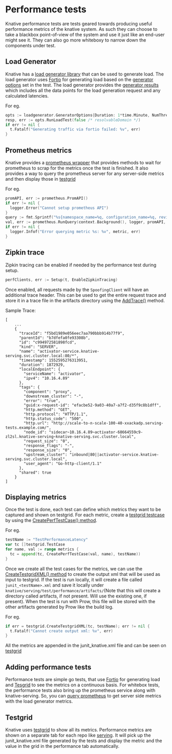 # Performance tests

Knative performance tests are tests geared towards producing useful performance
metrics of the knative system. As such they can choose to take a blackbox
point-of-view of the system and use it just like an end-user might see it. They
can also go more whiteboxy to narrow down the components under test.

## Load Generator

Knative has a
[load generator library](https://github.com/knative/test-infra/tree/master/shared/loadgenerator)
that can be used to generate load. The load generator uses
[Fortio](https://fortio.org/) for generating load based on the
[generator options](https://github.com/knative/test-infra/blob/master/shared/loadgenerator/loadgenerator.go)
set in the test. The load generator provides the
[generator results](https://github.com/knative/test-infra/blob/master/shared/loadgenerator/loadgenerator.go)
which includes all the data points for the load generation request and any
calculated latencies.

For eg.

```go
opts := loadgenerator.GeneratorOptions{Duration: 1*time.Minute, NumThreads: 1}
resp, err := opts.RunLoadTest(false /* resolvableDomain */)
if err != nil {
  t.Fatalf("Generating traffic via fortio failed: %v", err)
}
```

## Prometheus metrics

Knative provides a
[prometheus wrapper](https://github.com/knative/test-infra/tree/master/shared/prometheus)
that provides methods to wait for prometheus to scrap for the metrics once the
test is finished. It also provides a way to query the prometheus server for any
server-side metrics and then display those in [testgrid](#displaying-metrics)

For eg.

```go
promAPI, err := prometheus.PromAPI()
if err != nil {
  logger.Error("Cannot setup prometheus API")
}
query := fmt.Sprintf("%s{namespace_name=%q, configuration_name=%q, revision_name=%q}", metric, test.ServingNamespace, names.Config, names.Revision)
val, err := prometheus.RunQuery(context.Background(), logger, promAPI, query)
if err != nil {
  logger.Infof("Error querying metric %s: %v", metric, err)
}
```

## Zipkin trace

Zipkin tracing can be enabled if needed by the performance test during setup.

```go
perfClients, err := Setup(t, EnableZipkinTracing)
```

Once enabled, all requests made by the `SpoofingClient` will have an additional trace header. This can be used to get
the entire request trace and store it in a trace file in the artifacts directory using the
[AddTrace()](https://github.com/knative/serving/blob/master/test/performance/performance.go) method.

Sample Trace:

```
[
    ...
    {
      "traceId": "f5bd1989e056eec7aa790bbb914b77f9",
      "parentId": "b7dfefa0fe93308b",
      "id": "c994972581898fcd",
      "kind": "SERVER",
      "name": "activator-service.knative-serving.svc.cluster.local:80/*",
      "timestamp": 1552595276313951,
      "duration": 1872929,
      "localEndpoint": {
        "serviceName": "activator",
        "ipv4": "10.16.4.89"
      },
      "tags": {
        "component": "proxy",
        "downstream_cluster": "-",
        "error": "true",
        "guid:x-request-id": "efacbe52-9a03-40a7-a7f2-d35f9c8b1dff",
        "http.method": "GET",
        "http.protocol": "HTTP/1.1",
        "http.status_code": "500",
        "http.url": "http://scale-to-n-scale-100-40-xxackadp.serving-tests.example.com/",
        "node_id": "sidecar~10.16.4.89~activator-68664559c9-zl2sl.knative-serving~knative-serving.svc.cluster.local",
        "request_size": "0",
        "response_flags": "-",
        "response_size": "0",
        "upstream_cluster": "inbound|80||activator-service.knative-serving.svc.cluster.local",
        "user_agent": "Go-http-client/1.1"
      },
      "shared": true
    }
]
```

## Displaying metrics

Once the test is done, each test can define which metrics they want to be
captured and shown on testgrid. For each metric, create a
[testgrid testcase](https://github.com/knative/test-infra/blob/master/shared/testgrid/testgrid.go)
by using the
[CreatePerfTestCase() method](https://github.com/knative/serving/blob/master/test/performance/performance.go).

For eg.

```go
testName := "TestPerformanceLatency"
var tc []testgrid.TestCase
for name, val := range metrics {
  tc = append(tc, CreatePerfTestCase(val, name), testName))
}
```

Once we create all the test cases for the metrics, we can use the
[CreateTestgridXML() method](https://github.com/knative/test-infra/blob/master/shared/testgrid/testgrid.go)
to create the output xml that will be used as input to testgrid. If the test is
run locally, it will create a file called `junit_<testName>.xml` and save it
locally under `knative/serving/test/performance/artifacts/`(Note that this will
create a directory called artifacts, if not present. Will use the existing one,
if present). When the test is run with Prow, this file will be stored with the
other artifacts generated by Prow like the build log.

For eg.

```go
if err = testgrid.CreateTestgridXML(tc, testName); err != nil {
  t.Fatalf("Cannot create output xml: %v", err)
}
```

All the metrics are appended in the junit_knative.xml file and can be seen on
[testgrid](#Testgrid)

## Adding performance tests

Performance tests are simple go tests, that use [Fortio](#load-generator) for
generating load and [Tesgrid](#displaying-metrics) to see the metrics on a
continuous basis. For whitebox tests, the performance tests also bring up the
prometheus service along with knative-serving. So, you can
[query prometheus](#prometheus-metrics) to get server side metrics with the load
generator metrics.

## Testgrid

Knative uses [testgrid](https://testgrid.knative.dev) to show all its metrics.
Performance metrics are shown on a separate tab for each repo like
[serving](https://testgrid.knative.dev/knative-serving#performance). It will
pick up the junit_knative.xml file generated by the tests and display the metric
and the value in the grid in the performance tab automatically.
